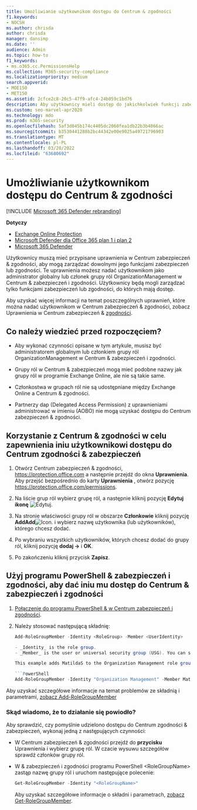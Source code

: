 ```yaml
---
title: Umożliwianie użytkownikom dostępu do Centrum & zgodności
f1.keywords:
- NOCSH
ms.author: chrisda
author: chrisda
manager: dansimp
ms.date: ''
audience: Admin
ms.topic: how-to
f1_keywords:
- ms.o365.cc.PermissionsHelp
ms.collection: M365-security-compliance
ms.localizationpriority: medium
search.appverid:
- MOE150
- MET150
ms.assetid: 2cfce2c8-20c5-47f9-afc4-24b059c1bd76
description: Aby użytkownicy mieli dostęp do jakichkolwiek funkcji zabezpieczeń lub zgodności, Microsoft 365 w Centrum zgodności usługi Microsoft 365 & i zgodności muszą mieć przypisane uprawnienia.
ms.custom: seo-marvel-apr2020
ms.technology: mdo
ms.prod: m365-security
ms.openlocfilehash: 5af3d045b174c4405dc2060fea1db22b3b4066ac
ms.sourcegitcommit: b3530441288b2bc44342e00e9025a49721796903
ms.translationtype: MT
ms.contentlocale: pl-PL
ms.lasthandoff: 03/20/2022
ms.locfileid: "63680692"
---
```

# <a name="give-users-access-to-the-security--compliance-center"></a>Umożliwianie użytkownikom dostępu do Centrum & zgodności

[!INCLUDE [Microsoft 365 Defender rebranding](../includes/microsoft-defender-for-office.md)]

**Dotyczy**
- [Exchange Online Protection](exchange-online-protection-overview.md)
- [Microsoft Defender dla Office 365 plan 1 i plan 2](defender-for-office-365.md)
- [Microsoft 365 Defender](../defender/microsoft-365-defender.md)

Użytkownicy muszą mieć przypisane uprawnienia w Centrum zabezpieczeń & zgodności, aby mogą zarządzać dowolnymi jego funkcjami zabezpieczeń lub zgodności. Te uprawnienia możesz nadać użytkownikom jako administrator globalny lub członek grupy ról OrganizationManagement w Centrum & zabezpieczeń i zgodności. Użytkownicy będą mogli zarządzać tylko funkcjami zabezpieczeń lub zgodności, do których mają dostęp.

Aby uzyskać więcej informacji na temat poszczególnych uprawnień, które można nadać użytkownikom w Centrum zabezpieczeń & zgodności, zobacz Uprawnienia w Centrum zabezpieczeń & [zgodności](permissions-in-the-security-and-compliance-center.md).

## <a name="what-do-you-need-to-know-before-you-begin"></a>Co należy wiedzieć przed rozpoczęciem?

- Aby wykonać czynności opisane w tym artykule, musisz być administratorem globalnym lub członkiem grupy ról OrganizationManagement w Centrum & zabezpieczeń i zgodności.

- Grupy ról w Centrum & zabezpieczeń mogą mieć podobne nazwy jak grupy ról w programie Exchange Online, ale nie są takie same.

- Członkostwa w grupach ról nie są udostępniane między Exchange Online a Centrum & zgodności.

- Partnerzy dap (Delegated Access Permission) z uprawnieniami administrować w imieniu (AOBO) nie mogą uzyskać dostępu do Centrum zabezpieczeń & zgodności.

## <a name="use-the-security--compliance-center-to-give-another-user-access-to-the-security--compliance-center"></a>Korzystanie z Centrum & zgodności w celu zapewnienia iniu użytkownikowi dostępu do Centrum zgodności & zabezpieczeń

1. Otwórz Centrum zabezpieczeń & zgodności, <https://protection.office.com> a następnie przejdź do okna **Uprawnienia**. Aby przejść bezpośrednio do karty **Uprawnienia** , otwórz pozycję <https://protection.office.com/permissions>.

2. Na liście grup ról wybierz grupę ról, a następnie kliknij pozycję **Edytuj ikonę** ![Edytuj](../../media/O365-MDM-CreatePolicy-EditIcon.gif).

3. Na stronie właściwości grupy ról w obszarze **Członkowie** kliknij pozycję **AddAdd**![ Icon.](../../media/ITPro-EAC-AddIcon.gif) i wybierz nazwę użytkownika (lub użytkowników), którego chcesz dodać.

4. Po wybraniu wszystkich użytkowników, których chcesz dodać do grupy ról, kliknij pozycję **dodaj -\>** i **OK**.

5. Po zakończeniu kliknij przycisk **Zapisz**.

## <a name="use-security--compliance-center-powershell-to-give-another-user-access-to-the-security--compliance-center"></a>Użyj programu PowerShell & zabezpieczeń i zgodności, aby dać iniu mu dostęp do Centrum & zabezpieczeń i zgodności

1. [Połączenie do programu PowerShell & w Centrum zabezpieczeń i zgodności](/powershell/exchange/connect-to-scc-powershell).

2. Należy stosować następującą składnię:

   ```powershell
   Add-RoleGroupMember -Identity <RoleGroup> -Member <UserIdentity>

   - _Identity_ is the role group.
   - _Member_ is the user or universal security group (USG). You can specify only one member at a time.

   This example adds MatildaS to the Organization Management role group.

   ```PowerShell
   Add-RoleGroupMember -Identity "Organization Management" -Member MatildaS
   ```

Aby uzyskać szczegółowe informacje na temat problemów ze składnią i parametrami, [zobacz Add-RoleGroupMember](/powershell/module/exchange/add-rolegroupmember)

### <a name="how-do-you-know-this-worked"></a>Skąd wiadomo, że to działanie się powiodło?

Aby sprawdzić, czy pomyślnie udzielono dostępu do Centrum zgodności & zabezpieczeń, wykonaj jedną z następujących czynności:

- W Centrum zabezpieczeń & zgodności przejdź do **przycisku** Uprawnienia i wybierz grupę ról. W czacie wysuwu szczegółów sprawdź członków grupy ról.

- W & zabezpieczeń i zgodności programu PowerShell \<RoleGroupName\> zastąp nazwę grupy ról i uruchom następujące polecenie:

  ```powershell
  Get-RoleGroupMember -Identity "<RoleGroupName>"
  ```

  Aby uzyskać szczegółowe informacje o składni i parametrach, [zobacz Get-RoleGroupMember](/powershell/module/exchange/Get-RoleGroupMember).